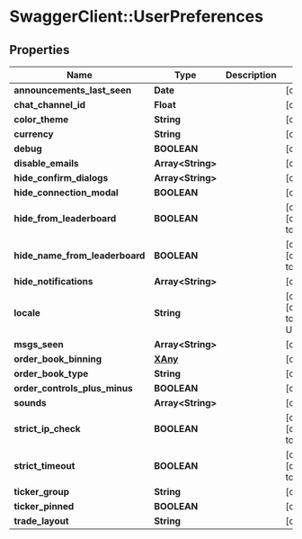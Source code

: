 # SwaggerClient::UserPreferences

## Properties
Name | Type | Description | Notes
------------ | ------------- | ------------- | -------------
**announcements_last_seen** | **Date** |  | [optional] 
**chat_channel_id** | **Float** |  | [optional] 
**color_theme** | **String** |  | [optional] 
**currency** | **String** |  | [optional] 
**debug** | **BOOLEAN** |  | [optional] 
**disable_emails** | **Array&lt;String&gt;** |  | [optional] 
**hide_confirm_dialogs** | **Array&lt;String&gt;** |  | [optional] 
**hide_connection_modal** | **BOOLEAN** |  | [optional] 
**hide_from_leaderboard** | **BOOLEAN** |  | [optional] [default to false]
**hide_name_from_leaderboard** | **BOOLEAN** |  | [optional] [default to true]
**hide_notifications** | **Array&lt;String&gt;** |  | [optional] 
**locale** | **String** |  | [optional] [default to &quot;en-US&quot;]
**msgs_seen** | **Array&lt;String&gt;** |  | [optional] 
**order_book_binning** | [**XAny**](XAny.md) |  | [optional] 
**order_book_type** | **String** |  | [optional] 
**order_controls_plus_minus** | **BOOLEAN** |  | [optional] 
**sounds** | **Array&lt;String&gt;** |  | [optional] 
**strict_ip_check** | **BOOLEAN** |  | [optional] [default to false]
**strict_timeout** | **BOOLEAN** |  | [optional] [default to true]
**ticker_group** | **String** |  | [optional] 
**ticker_pinned** | **BOOLEAN** |  | [optional] 
**trade_layout** | **String** |  | [optional] 


